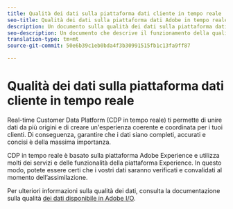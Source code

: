 ```yaml
---
title: Qualità dei dati sulla piattaforma dati cliente in tempo reale
seo-title: Qualità dei dati sulla piattaforma dati Adobe in tempo reale
description: Un documento sulla qualità dei dati sulla piattaforma dati cliente in tempo reale
seo-description: Un documento che descrive il funzionamento della qualità dei dati attraverso l'assimilazione batch e dei dati sulla piattaforma dati cliente Adobe in tempo reale
translation-type: tm+mt
source-git-commit: 50e6b39c1eb0bda4f3b30991515fb1c13fa9ff87

---
```



# Qualità dei dati sulla piattaforma dati cliente in tempo reale

Real-time Customer Data Platform (CDP in tempo reale) ti permette di unire dati da più origini e di creare un&#39;esperienza coerente e coordinata per i tuoi clienti. Di conseguenza, garantire che i dati siano completi, accurati e concisi è della massima importanza.

CDP in tempo reale è basato sulla piattaforma Adobe Experience e utilizza molti dei servizi e delle funzionalità della piattaforma Experience. In questo modo, potete essere certi che i vostri dati saranno verificati e convalidati al momento dell’assimilazione.

Per ulteriori informazioni sulla qualità dei dati, consulta la documentazione sulla qualità [dei dati disponibile in Adobe I/O](../../ingestion/quality/overview.md).